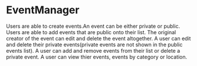 # EventManager
Users are able to create events.An event can be either private or public. Users are able to add events that are public onto their list. The original creator of the event can edit and delete the event altogether. A user can edit and delete their private events(private events are not shown in the public events list). A user can add and remove events from their list or delete a private event. A user can view thier events, events by category or location.
